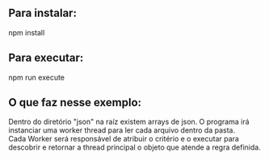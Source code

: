 ## Para instalar:
npm install

## Para executar:
npm run execute

## O que faz nesse exemplo:
Dentro do diretório "json" na raíz existem arrays de json. O programa irá instanciar uma worker thread para ler cada arquivo dentro da pasta.<br/>
Cada Worker será responsável de atribuir o critério e o executar para descobrir e retornar a thread principal o objeto que atende a regra definida.<br/>

